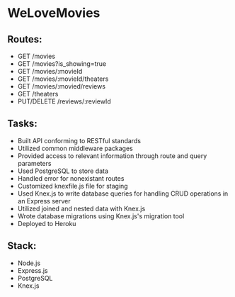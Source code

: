 # WeLoveMovies

## Routes:
* GET /movies
* GET /movies?is_showing=true
* GET /movies/:movieId
* GET /movies/:movieId/theaters
* GET /movies/:movied/reviews
* GET /theaters
* PUT/DELETE /reviews/:reviewId 

## Tasks:
* Built API conforming to RESTful standards
* Utilized common middleware packages
* Provided access to relevant information through route and query parameters
* Used PostgreSQL to store data
* Handled error for nonexistant routes
* Customized knexfile.js file for staging
* Used Knex.js to write database queries for handling CRUD operations in an Express server
* Utilized joined and nested data with Knex.js
* Wrote database migrations using Knex.js's migration tool
* Deployed to Heroku

## Stack:
* Node.js
* Express.js
* PostgreSQL
* Knex.js